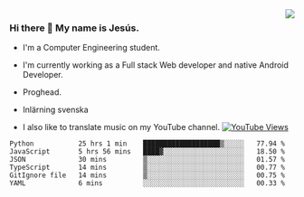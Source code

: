 <img align='right' src="https://github-readme-stats.vercel.app/api/top-langs/?username=JesusJimenezG&layout=compact&theme=dracula">

### Hi there 👋 My name is Jesús.
- I'm a Computer Engineering student.
- I'm currently working as a Full stack Web developer and native Android Developer.

- Proghead.
- Inlärning svenska
- I also like to translate music on my YouTube channel. [![YouTube Views](https://img.shields.io/youtube/channel/views/UCWnlcC4_sV9Imcy9ysQpxHA?style=social)](https://www.youtube.com/channel/UCWnlcC4_sV9Imcy9ysQpxHA)

<!--START_SECTION:waka-->

```text
Python           25 hrs 1 min    ███████████████████▒░░░░░   77.94 %
JavaScript       5 hrs 56 mins   ████▓░░░░░░░░░░░░░░░░░░░░   18.50 %
JSON             30 mins         ▒░░░░░░░░░░░░░░░░░░░░░░░░   01.57 %
TypeScript       14 mins         ▒░░░░░░░░░░░░░░░░░░░░░░░░   00.77 %
GitIgnore file   14 mins         ▒░░░░░░░░░░░░░░░░░░░░░░░░   00.75 %
YAML             6 mins          ░░░░░░░░░░░░░░░░░░░░░░░░░   00.33 %
```

<!--END_SECTION:waka-->

<!--
**JesusJimenezG/JesusJimenezG** is a ✨ _special_ ✨ repository because its `README.md` (this file) appears on your GitHub profile.

Here are some ideas to get you started:

- 🔭 I’m currently working on ...
- 🌱 I’m currently learning ...
- 👯 I’m looking to collaborate on ...
- 🤔 I’m looking for help with ...
- 💬 Ask me about ...
- 📫 How to reach me: ...
- 😄 Pronouns: ...
- ⚡ Fun fact: ...
-->
